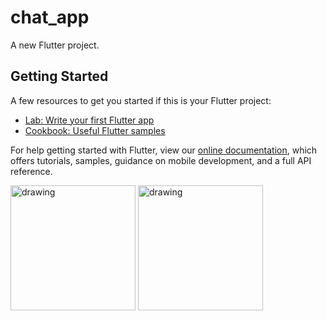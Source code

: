 # chat_app

A new Flutter project.

## Getting Started

A few resources to get you started if this is your Flutter project:

- [Lab: Write your first Flutter app](https://flutter.dev/docs/get-started/codelab)
- [Cookbook: Useful Flutter samples](https://flutter.dev/docs/cookbook)

For help getting started with Flutter, view our
[online documentation](https://flutter.dev/docs), which offers tutorials,
samples, guidance on mobile development, and a full API reference.

<p float="left">
<img src="https://user-images.githubusercontent.com/65341290/122597883-a7d84e80-d089-11eb-8da9-c741a615dae8.png" alt="drawing" width="200"/>
<img src="https://user-images.githubusercontent.com/65341290/122597889-aa3aa880-d089-11eb-9797-712cc1ece263.png" alt="drawing" width="200"/>
</p>

